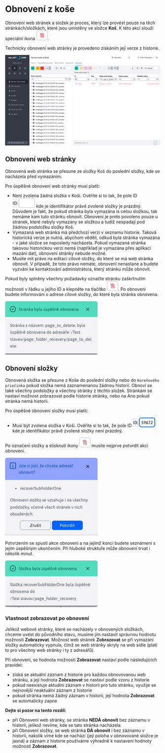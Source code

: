 # Obnovení z koše

Obnovení web stránek a složek je proces, který lze provést pouze na těch stránkách/složkách, které jsou umístěny ve složce **Koš**. K této akci slouží speciální ikona ![](recover-button.png ":no-zoom").

Technicky obnovení web stránky je provedeno získáním její verze z historie.

![](recover.png)

## Obnovení web stránky

Obnovená web stránka se přesune ze složky Koš do poslední složky, kde se nacházela před vymazáním.

Pro úspěšné obnovení web stránky musí platit:
- Není zvolena žádná složka v Koši. Ověříte si to tak, že pole ID ![](recover-folder-id-1.png ":no-zoom") kde je identifikátor právě zvolené složky je prázdný. Důvodem je fakt, že pokud stránka byla vymazána is celou složkou, tak nemáme kam tuto stránku obnovit. Obnovení je proto povoleno pouze u stránek, které nebyly vymazány se složkou a tudíž nespadají pod žádnou podsložku složky Koš.
- Vymazaná web stránka má předchozí verzi v seznamu historie. Taková historická verze je nutná, abychom věděli, odkud byla stránka vymazána - v jaké složce se naposledy nacházela. Pokud vymazaná stránka takovou historickou verzi nemá (například je vymazána přes aplikaci mazání dat), obnovení stránky nebude možné.
- Musíte mít právo na editaci cílové složky, do které se má web stránka obnovit. V případě, že toto právo nemáte, obnovení nenastane a budete vyzváni ke kontaktování administrátora, který stránku může obnovit.

Pokud byly splněny všechny požadavky označte stránku zaškrtnutím možnosti v řádku u jejího ID a klepněte na tlačítko ![](recover-button.png ":no-zoom"). Po obnovení budete informováni o adrese cílové složky, do které byla stránka obnovena.

![](recover-page-success.png)

## Obnovení složky

Obnovená složka se přesune z Koše do poslední složky nebo do `Koreňového priečinka` pokud složka nemá zaznamenanou žádnou historii. Obnoví se také všechny podsložky a všechny stránky z těchto složek. Stránkám se nastaví možnost zobrazovat podle historie stránky, nebo na Ano pokud stránka nemá historii.

Pro úspěšné obnovení složky musí platit:
- Musí být zvolena složka v Koši. Ověříte si to tak, že pole ID ![](recover-folder-id-2.png ":no-zoom") kde je identifikátor právě zvolené složky není prázdný.

Po označení složky a stisknutí ikony ![](recover-button.png ":no-zoom") musíte nejprve potvrdit akci obnovení.

![](recover-folder-info.png)

Potvrzením se spustí akce obnovení a na jejímž konci budete seznámeni s jejím úspěšným ukončením. Při hluboké struktuře může obnovení trvat i několik minut.

![](recover-folder-success.png)

### Vlastnost zobrazovat po obnovení

Jelikož webové stránky, které se nacházely v obnovených složkách, chceme uvést do původního stavu, musíme jim nastavit správnou hodnotu možnosti **Zobrazovat**. Možnost web stránek **Zobrazovat** se při vymazání složky automaticky vypnula, čímž se web stránky skryly na web sídle (platí to pro všechny web stránky i ty z adresářů).

Při obnovení, se hodnota možnosti **Zobrazovat** nastaví podle následujících pravidel:
- získá se aktuální záznam z historie pro každou obnovovanou web stránku, a její hodnota **Zobrazovat** se nastaví podle vzoru z historie
- pokud neexistuje aktuální záznam v historii pro tuto stránku, využije se nejnovější neaktuální záznam z historie
- pokud stránka nemá žádný záznam v historii, její hodnota **Zobrazovat** se automaticky zapne

**Dejte si pozor na tento rozdíl:**

- při Obnovení web stránky, se stránka **NEDÁ obnovit** bez záznamu v historii, jelikož nevíme, kde se tato stránka nacházela.
- při Obnovení složky, se web stránka **DÁ obnovit** i bez záznamu v historii, nakolik víme kde se nachází (její poloha v obnovované složce je jasná) a záznam z historie používáme výhradně k nastavení hodnoty možnosti **Zobrazovat**.
